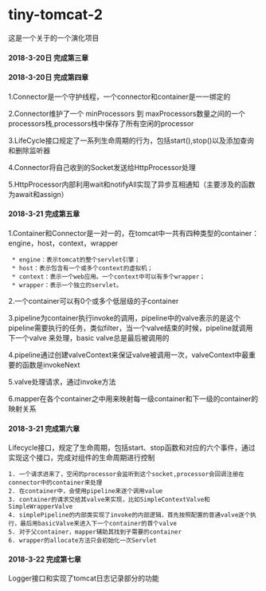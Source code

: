 # tiny-tomcat-2
这是一个关于<how tomcat works>的一个演化项目


#### 2018-3-20日 完成第三章

#### 2018-3-20日 完成第四章

1.Connector是一个守护线程，一个connector和container是一一绑定的

2.Connector维护了一个 minProcessors 到 maxProcessors数量之间的一个processors栈,processors栈中保存了所有空闲的processor

3.LifeCycle接口规定了一系列生命周期的行为，包括start(),stop()以及添加查询和删除监听器

4.Connector将自己收到的Socket发送给HttpProcessor处理

5.HttpProcessor内部利用wait和notifyAll实现了异步互相通知（主要涉及的函数为await和assign）

#### 2018-3-21 完成第五章

1.Container和Connector是一对一的，在tomcat中一共有四种类型的container：engine，host，context，wrapper

     * engine：表示tomcat的整个servlet引擎；
     * host：表示包含有一个或多个context的虚拟机；
     * context：表示一个web应用。一个context中可以有多个wrapper；
     * wrapper：表示一个独立的servlet。

2.一个container可以有0个或多个低层级的子container

3.pipeline为container执行invoke的调用，pipeline中的valve表示的是这个pipeline需要执行的任务，类似filter，当一个valve结束的时候，pipeline就调用下一个valve
来处理，basic valve总是最后被调用的

4.pipeline通过创建valveContext来保证valve被调用一次，valveContext中最重要的函数是invokeNext

5.valve处理请求，通过invoke方法

6.mapper在各个container之中用来映射每一级container和下一级的container的映射关系
   
#### 2018-3-21 完成第六章

Lifecycle接口，规定了生命周期，包括start、stop函数和对应的六个事件，通过实现这个接口，完成对组件的生命周期进行控制
    
    1. 一个请求进来了，空闲的processor会监听到这个socket,processor会回调注册在connector中的container来处理
    2. 在container中，会使用pipeline来逐个调用value
    3. container的请求交给其valve来实现，比如SimpleContextValve和SimpleWrapperValve
    4. simplePipeline的内部类实现了invoke的内部逻辑，首先按照配置的普通valve逐个执行，最后用basicValve来进入下一个container的首个valve
    5. 对于父container，mapper辅助其找到子需要的container
    6. wrapper的allocate方法只会初始化一次Servlet
    
#### 2018-3-22 完成第七章

Logger接口和实现了tomcat日志记录部分的功能



